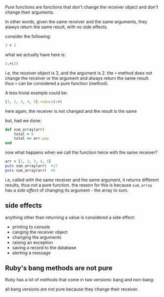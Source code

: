 

Pure functions are functions that don't change the receiver object and don't change their arguments.

In other words, given the same receiver and the same arguments, they alawys return the same result, with no side effects.

consider the following:

```rb
3 + 2
```

what we actually have here is:
```rb
3.+(2)
```

i.e, the receiver object is 3, and the argument is 2. the `+` method does not change the receiver or the argument and always return the same result.
thus `+` can be considered a pure function (method).

A less trivial example could be:

```rb
[1, 2, 3, 4, 5].reduce(:+) 
```

here again, the receiver is not changed and the result is the same

but, had we done:

```rb
def sum_array(arr)
	total = 0
	total += arr.pop
end
```

now what happens when we call the function twice with the same receiver?

```rb
arr = [1, 2, 3, 4, 5]
puts sum_array(arr)  #15
puts sum_array(arr)  #0
```

i.e, called with the same receiver and the same argument, it returns different results, thus not a pure function.
the reason for this is because `sum_array` has a *side effect* of changing its argument - the array to sum.

## side effects
anything other than returning a value is considered a side effect:
* printing to console
* canging the receiver object
* changing the arguments
* raising an exception
* saving a record to the database
* alerting a message


 
## Ruby's bang methods are not pure
Ruby has a lot of methods that come in two versions: bang and non-bang:


all bang versions are not pure because they change their receiver.


